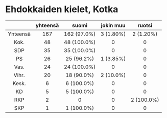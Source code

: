 # Ehdokkaiden kielet, Kotka

| |yhteensä|suomi|jokin muu|ruotsi|
|:---:|:---:|:---:|:---:|:---:|
|Yhteensä|167|162 (97.0%)|3 (1.80%)|2 (1.20%)|
|Kok.|48|48 (100.0%)|0|0|
|SDP|35|35 (100.0%)|0|0|
|PS|26|25 (96.2%)|1 (3.85%)|0|
|Vas.|24|24 (100.0%)|0|0|
|Vihr.|20|18 (90.0%)|2 (10.0%)|0|
|Kesk.|6|6 (100.0%)|0|0|
|KD|5|5 (100.0%)|0|0|
|RKP|2|0|0|2 (100.0%)|
|SKP|1|1 (100.0%)|0|0|

